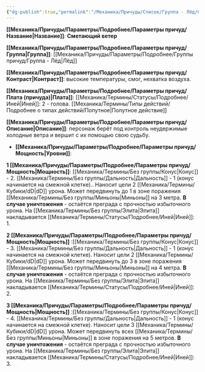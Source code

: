 ```yaml
---
{"dg-publish":true,"permalink":"/Механика/Причуды/Список/Группа - Лёд/Сметающий ветер/","noteIcon":"","created":"2025-09-07T13:19:23.951+03:00","updated":"2025-10-20T13:31:30.628+03:00"}
---
```




**[[Механика/Причуды/Параметры/Подробнее/Параметры причуд/Название\|Название]]**: **Сметающий ветер**

**[[Механика/Причуды/Параметры/Подробнее/Параметры причуд/Группа\|Группа]]**: [[Механика/Причуды/Параметры/Подробнее/Группы причуд/Группа - Лёд\|Лёд]] 

**[[Механика/Причуды/Параметры/Подробнее/Параметры причуд/Контраст\|Контраст]]**: высокие температуры, смог, нехватка воздуха.

**[[Механика/Причуды/Параметры/Подробнее/Параметры причуд/Плата (причуда)\|Плата]]**: [[Механика/Термины/Статусы/Подробнее/Иней\|Иней]]: 2 - голова. [[Механика/Термины/Типы действий/Подробнее о типах действий/Попутное\|Попутное действие]]

**[[Механика/Причуды/Параметры/Подробнее/Параметры причуд/Описание\|Описание]]**: персонаж берёт под контроль неудержимые холодные ветра и вершит с их помощью свою судьбу.


- **[[Механика/Причуды/Параметры/Подробнее/Параметры причуд/Мощность\|Уровни]]**:

**1 [[Механика/Причуды/Параметры/Подробнее/Параметры причуд/Мощность\|Мощность]]**: [[Механика/Термины/Без группы/Конус\|Конус]] - 2. [[Механика/Термины/Без группы/Дальность\|Дальность]] - 1  (конус начинается на смежной клетке).. Наносит цели 2 [[Механика/Термины/Кубики/dD\|dD]] урона. 
Может передвинуть до 1 в зоне поражения [[Механика/Термины/Без группы/Миньоны\|Миньоны]] на 3 метра. **В случае уничтожения** - остаётся преграда с прочностью избыточного урона. 
На [[Механика/Термины/Без группы/Элита\|Элита]] накладывается [[Механика/Термины/Статусы/Подробнее/Иней\|Иней]]: 1. 

**2 [[Механика/Причуды/Параметры/Подробнее/Параметры причуд/Мощность\|Мощность]]** :[[Механика/Термины/Без группы/Конус\|Конус]] - 3. [[Механика/Термины/Без группы/Дальность\|Дальность]] - 1 (конус начинается на смежной клетке). Наносит цели 2 [[Механика/Термины/Кубики/dD\|dD]] урона. 
Может передвинуть до 3 в зоне поражения [[Механика/Термины/Без группы/Миньоны\|Миньоны]] на 4 метра. **В случае уничтожения** - остаётся преграда с прочностью избыточного урона. 
На [[Механика/Термины/Без группы/Элита\|Элита]] накладывается [[Механика/Термины/Статусы/Подробнее/Иней\|Иней]]: 2. 

**3 [[Механика/Причуды/Параметры/Подробнее/Параметры причуд/Мощность\|Мощность]]** :[[Механика/Термины/Без группы/Конус\|Конус]] - 4. [[Механика/Термины/Без группы/Дальность\|Дальность]] - 1 (конус начинается на смежной клетке). Наносит цели 3 [[Механика/Термины/Кубики/dD\|dD]] урона. 
Может передвинуть всех [[Механика/Термины/Без группы/Миньоны\|Миньоны]] в зоне поражения на 5 метров. **В случае уничтожения** - остаётся преграда с прочностью избыточного урона. 
На [[Механика/Термины/Без группы/Элита\|Элита]] накладывается [[Механика/Термины/Статусы/Подробнее/Иней\|Иней]]: 3. 